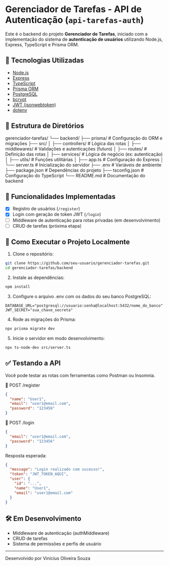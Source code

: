 # Gerenciador de Tarefas - API de Autenticação (`api-tarefas-auth`)

Este é o backend do projeto **Gerenciador de Tarefas**, iniciado com a implementação do sistema de **autenticação de usuários** utilizando Node.js, Express, TypeScript e Prisma ORM.

## 🚀 Tecnologias Utilizadas

- [Node.js](https://nodejs.org/)
- [Express](https://expressjs.com/)
- [TypeScript](https://www.typescriptlang.org/)
- [Prisma ORM](https://www.prisma.io/)
- [PostgreSQL](https://www.postgresql.org/)
- [bcrypt](https://www.npmjs.com/package/bcrypt)
- [JWT (jsonwebtoken)](https://www.npmjs.com/package/jsonwebtoken)
- [dotenv](https://www.npmjs.com/package/dotenv)

## 📁 Estrutura de Diretórios

gerenciador-tarefas/
└── backend/
  ├── prisma/ # Configuração do ORM e migrações
  ├── src/
  │ ├── controllers/ # Lógica das rotas
  │ ├── middlewares/ # Validações e autenticações   (futuro)
  │ ├── routes/ # Definição das rotas
  │ ├── services/ # Lógica de negócio (ex: autenticação)
  │ ├── utils/ # Funções utilitárias
  │ ├── app.ts # Configuração do Express
  │ └── server.ts # Inicialização do servidor
  ├── .env # Variáveis de ambiente
  ├── package.json # Dependências do projeto
  ├── tsconfig.json # Configuração do TypeScript
  └── README.md # Documentação do backend


## 📌 Funcionalidades Implementadas

- [x] Registro de usuários (`/register`)
- [x] Login com geração de token JWT (`/login`)
- [ ] Middleware de autenticação para rotas privadas (em desenvolvimento)
- [ ] CRUD de tarefas (próxima etapa)

## 🔧 Como Executar o Projeto Localmente

1. Clone o repositório:

```bash
git clone https://github.com/seu-usuario/gerenciador-tarefas.git
cd gerenciador-tarefas/backend
```

2. Instale as dependências:

```bash
npm install
```

3. Configure o arquivo .env com os dados do seu banco PostgreSQL:

```
DATABASE_URL="postgresql://usuario:senha@localhost:5432/nome_do_banco"
JWT_SECRET="sua_chave_secreta"
```

4. Rode as migrações do Prisma:

```bash
npx prisma migrate dev
```

5. Inicie o servidor em modo desenvolvimento:

```bash
npx ts-node-dev src/server.ts
```

## ✅ Testando a API
Você pode testar as rotas com ferramentas como Postman ou Insomnia.

🔐 POST /register
```json
{
  "name": "User1",
  "email": "user1@email.com",
  "password": "123456"
}
```
🔑 POST /login
```json
{
  "email": "user1@email.com",
  "password": "123456"
}
```
Resposta esperada:

```json
{
  "message": "Login realizado com sucesso!",
  "token": "JWT_TOKEN_AQUI",
  "user": {
    "id": "...",
    "name": "User1",
    "email": "user1@email.com"
  }
}
```

## 🛠️ Em Desenvolvimento
- Middleware de autenticação (authMiddleware)
- CRUD de tarefas
- Sistema de permissões e perfis de usuário


---

Desenvolvido por Vinicius Oliveira Souza